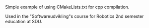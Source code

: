Simple example of using CMakeLists.txt for cpp compilation.

Used in the "Softwareudvikling"s course for Robotics 2nd semester education at SDU.
